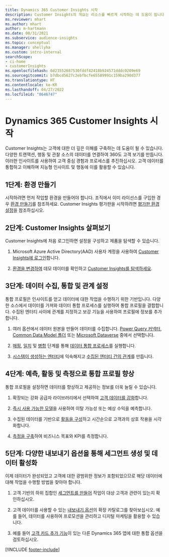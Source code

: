 ```yaml
---
title: Dynamics 365 Customer Insights 시작
description: Customer Insights의 개요는 리소스를 빠르게 시작하는 데 도움이 됩니다.
ms.reviewer: mhart
ms.author: mhart
author: m-hartmann
ms.date: 08/31/2021
ms.subservice: audience-insights
ms.topic: conceptual
ms.manager: shellyha
ms.custom: intro-internal
searchScope:
- ci-home
- customerInsights
ms.openlocfilehash: 6d23552687530fddf42418b924571dddc0209e69
ms.sourcegitcommit: b7dbcd5627c2ebfbcfe65589991c159ba290d377
ms.translationtype: HT
ms.contentlocale: ko-KR
ms.lasthandoff: 04/27/2022
ms.locfileid: "8646747"
---
```

# <a name="get-started-with-dynamics-365-customer-insights"></a>Dynamics 365 Customer Insights 시작

Customer Insights는 고객에 대한 더 깊은 이해를 구축하는 데 도움이 될 수 있습니다. 다양한 트랜잭션, 행동 및 관찰 소스의 데이터를 연결하여 360도 고객 보기를 만듭니다. 이러한 인사이트를 사용하여 고객 중심 경험과 프로세스를 추진하십시오. 고객 데이터를 통합하고 이해하며 지능형 인사이트 및 행동에 이를 활용할 수 있습니다.

## <a name="step-1-create-an-environment"></a>1단계: 환경 만들기

시작하려면 먼저 작업할 환경을 만들어야 합니다. 조직에서 이미 라이선스를 구입한 경우 [환경 만들기](create-environment.md)를 참조하세요. Customer Insights 평가판을 시작하려면 [평가판 환경 설정](trial-signup.md)을 참조하십시오. 

## <a name="step-2-explore-customer-insights"></a>2단계: Customer Insights 살펴보기

Customer Insights에 처음 로그인하면 설정을 구성하고 제품을 탐색할 수 있습니다.

1. Microsoft Azure Active Directory(AAD) 사용자 계정을 사용하여 [Customer Insights에 로그인](https://home.ci.ai.dynamics.com)합니다.

1. [환경을 변경하여](manage-environments.md#switch-environments) 데모 데이터를 확인하고 [Customer Insights를 탐색하세요](home.md).

##  <a name="step-3-ingest-unify-and-set-up-relationships-for-your-data"></a>3단계: 데이터 수집, 통합 및 관계 설정

통합 프로필은 인사이트를 얻고 데이터에 대한 작업을 수행하기 위한 기반입니다. 다양한 소스에서 데이터를 가져와 데이터 통합 프로세스를 실행하여 통합 프로필을 결합합니다. 수집된 엔터티 사이에 관계를 지정하고 보강 기능을 사용하여 프로필에 정보를 추가합니다. 

1. 여러 옵션에서 데이터 원본을 만들어 데이터를 수집합니다. [Power Query 커넥터](connect-power-query.md), [Common Data Model 폴더](connect-common-data-model.md) 또는 [Microsoft Dataverse](connect-dataverse-managed-lake.md) 중에서 선택합니다. 

1. [매핑](map-entities.md), [일치](match-entities.md) 및 [병합](merge-entities.md) 단계를 통해 [데이터 통합 프로세스](data-unification.md)를 실행합니다.

1. [시스템이 생성하는 엔터티](entities.md)에 익숙해지고 [수집된 엔터티 간의 관계](relationships.md)를 만듭니다.
    
## <a name="step-4-enhance-unified-profiles-with-predictions-activities-and-measures"></a>4단계: 예측, 활동 및 측정으로 통합 프로필 향상

통합 프로필을 설정하면 데이터를 향상하고 제공하는 정보를 더욱 늘릴 수 있습니다.

1. 확장되는 강화 공급자 라이브러리에서 선택하여 [고객 데이터를 강화](enrichment-hub.md)합니다.

1. [즉시 사용 가능한 모델](predictions-overview.md)을 사용하여 이탈 가능성 또는 예상 수익을 예측합니다.

1. 수집된 데이터를 기반으로 [활동을 구성](activities.md)하고 시간순으로 고객과의 상호 작용을 시각화합니다. 

1. [측정을 구축](measures.md)하여 비즈니스 목표와 KPI를 측정합니다.
 
## <a name="step-5-create-segments-and-activate-data-through-various-export-options"></a>5단계: 다양한 내보내기 옵션을 통해 세그먼트 생성 및 데이터 활성화

이제 데이터가 완성되었고 고객에 대한 광범위한 정보가 포함되었으므로 해당 데이터에 대해 작업을 수행할 방법을 찾아야 합니다. 

1. 고객 기반의 하위 집합인 [세그먼트를 만들어](segments.md) 작업이 대상 고객과 관련이 있는지 확인하십시오.

1. 고객 데이터를 사용할 수 있는 [내보내기 옵션](export-destinations.md)의 확장 카탈로그를 찾아보십시오. 예를 들어, 데이터를 사용하여 프로모션을 관리하고 디지털 마케팅을 활용할 수 있습니다.

1. 예를 들어 [고객 카드 추가 기능](customer-card-add-in.md)이 있는 다른 Dynamics 365 앱에 대한 통합 옵션을 검토하십시오.  


[!INCLUDE [footer-include](includes/footer-banner.md)]